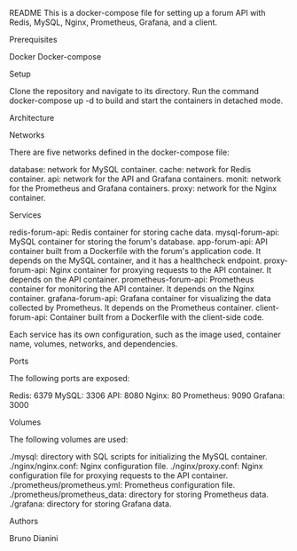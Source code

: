 README
This is a docker-compose file for setting up a forum API with Redis, MySQL, Nginx, Prometheus, Grafana, and a client.

Prerequisites

Docker
Docker-compose

Setup

Clone the repository and navigate to its directory.
Run the command docker-compose up -d to build and start the containers in detached mode.

Architecture

Networks

There are five networks defined in the docker-compose file:

database: network for MySQL container.
cache: network for Redis container.
api: network for the API and Grafana containers.
monit: network for the Prometheus and Grafana containers.
proxy: network for the Nginx container.

Services

redis-forum-api: Redis container for storing cache data.
mysql-forum-api: MySQL container for storing the forum's database.
app-forum-api: API container built from a Dockerfile with the forum's application code. It depends on the MySQL container, and it has a healthcheck endpoint.
proxy-forum-api: Nginx container for proxying requests to the API container. It depends on the API container.
prometheus-forum-api: Prometheus container for monitoring the API container. It depends on the Nginx container.
grafana-forum-api: Grafana container for visualizing the data collected by Prometheus. It depends on the Prometheus container.
client-forum-api: Container built from a Dockerfile with the client-side code.

Each service has its own configuration, such as the image used, container name, volumes, networks, and dependencies.

Ports

The following ports are exposed:

Redis: 6379
MySQL: 3306
API: 8080
Nginx: 80
Prometheus: 9090
Grafana: 3000

Volumes

The following volumes are used:

./mysql: directory with SQL scripts for initializing the MySQL container.
./nginx/nginx.conf: Nginx configuration file.
./nginx/proxy.conf: Nginx configuration file for proxying requests to the API container.
./prometheus/prometheus.yml: Prometheus configuration file.
./prometheus/prometheus_data: directory for storing Prometheus data.
./grafana: directory for storing Grafana data.

Authors

Bruno Dianini
